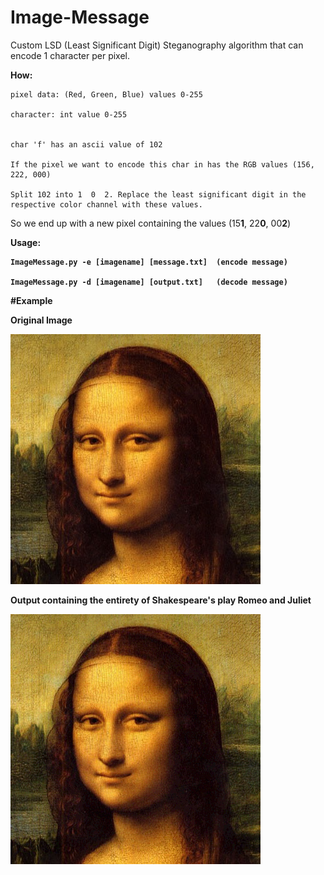 # Image-Message
Custom LSD (Least Significant Digit) Steganography algorithm that can encode 1 character per pixel.

<B>How:</B>
  
    pixel data: (Red, Green, Blue) values 0-255
  
    character: int value 0-255
  
  
    char 'f' has an ascii value of 102
  
    If the pixel we want to encode this char in has the RGB values (156, 222, 000)
  
    Split 102 into 1  0  2. Replace the least significant digit in the respective color channel with these values.
  
   So we end up with a new pixel containing the values (15<B>1</B>, 22<B>0</B>, 00<B>2</B>)
   
<B>Usage:<B>

    ImageMessage.py -e [imagename] [message.txt]  (encode message)
    
    ImageMessage.py -d [imagename] [output.txt]   (decode message)
               

#Example

Original Image

![Alt Text](https://github.com/mgiaramita/Image-Message/blob/master/imgs/mona.jpg)

Output containing the entirety of Shakespeare's play Romeo and Juliet

![Alt Text](https://github.com/mgiaramita/Image-Message/blob/master/imgs/out.png)
